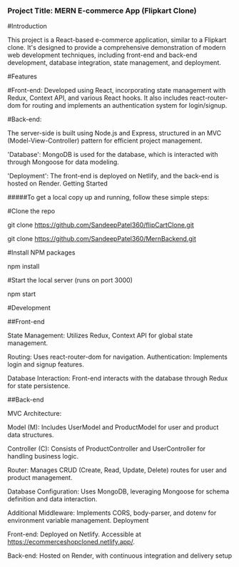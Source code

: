 
### Project Title: MERN E-commerce App (Flipkart Clone)
  
#Introduction

This project is a React-based e-commerce application, similar to a Flipkart clone. It's designed to provide a comprehensive demonstration of modern web development techniques, including front-end and back-end development, database integration, state management, and deployment.
  
#Features

#Front-end: 
Developed using React, incorporating state management with Redux, Context API, and various React hooks. It also includes react-router-dom for routing and implements an authentication system for login/signup.
  
#Back-end:

The server-side is built using Node.js and Express, structured in an MVC (Model-View-Controller) pattern for efficient project management.

'Database':  MongoDB is used for the database, which is interacted with through Mongoose for data modeling.

'Deployment': The front-end is deployed on Netlify, and the back-end is hosted on Render.
  Getting Started

#####To get a local copy up and running, follow these simple steps:


#Clone the repo

git clone https://github.com/SandeepPatel360/flipCartClone.git


git clone https://github.com/SandeepPatel360/MernBackend.git


#Install NPM packages

npm install

#Start the local server (runs on port 3000)

npm start

#Development

##Front-end

State Management: Utilizes Redux, Context API for global state management.

Routing: Uses react-router-dom for navigation.
Authentication: Implements login and signup features.

Database Interaction: Front-end interacts with the database through Redux for state persistence.

##Back-end

MVC Architecture:

Model (M): Includes UserModel and ProductModel for user and product data structures.

Controller (C): Consists of ProductController and UserController for handling business logic.

Router: Manages CRUD (Create, Read, Update, Delete) routes for user and product management.

Database Configuration: Uses MongoDB, leveraging Mongoose for schema definition and data interaction.

Additional Middleware: Implements CORS, body-parser, and dotenv for environment variable management.
Deployment


Front-end: Deployed on Netlify. Accessible at https://ecommerceshopcloned.netlify.app/.


Back-end: Hosted on Render, with continuous integration and delivery setup
